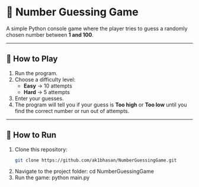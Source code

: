 # 🎯 Number Guessing Game

A simple Python console game where the player tries to guess a randomly chosen number between **1 and 100**.

---

## 🧩 How to Play

1. Run the program.
2. Choose a difficulty level:
   - **Easy** → 10 attempts  
   - **Hard** → 5 attempts
3. Enter your guesses.
4. The program will tell you if your guess is **Too high** or **Too low** until you find the correct number or run out of attempts.

---

## 🚀 How to Run

1. Clone this repository:
   ```bash
   git clone https://github.com/ak1bhasan/NumberGuessingGame.git
2. Navigate to the project folder:
      cd NumberGuessingGame
3. Run the game:
     python main.py
